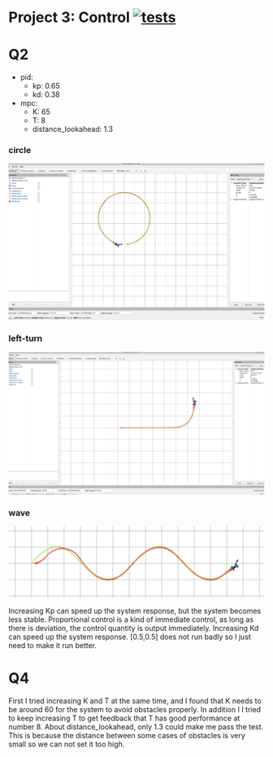 # Project 3: Control [![tests](../../../badges/submit-proj3/pipeline.svg)](../../../pipelines/submit-proj3/latest)

# Q2
- pid:
  - kp: 0.65
  - kd: 0.38
- mpc:
  - K: 65
  - T: 8
  - distance_lookahead: 1.3


### circle
![image](cicle.png)

### left-turn
![image](left-turn.png)

### wave
![image](./wave.png)

Increasing Kp can speed up the system response, but the system becomes less stable. Proportional control is a kind of immediate control, as long as there is deviation, the control quantity is output immediately. Increasing Kd can speed up the system response. [0.5,0.5] does not run badly so I just need to make it run better.

# Q4
First I tried increasing K and T at the same time, and I found that K needs to be around 60 for the system to avoid obstacles properly. In addition I I tried to keep increasing T to get feedback that T has good performance at number 8. About distance_lookahead, only 1.3 could make me pass the test. This is because the distance between some cases of obstacles is very small so we can not set it too high.

